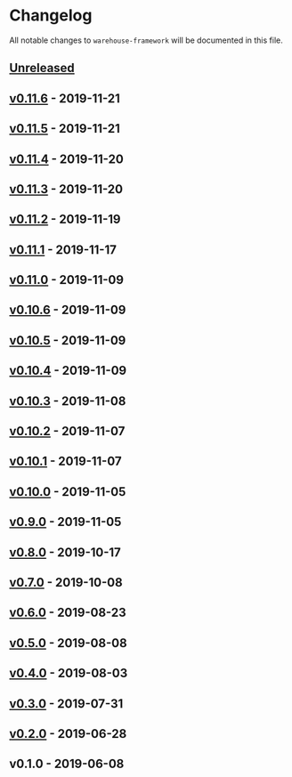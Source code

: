 # Changelog

All notable changes to `warehouse-framework` will be documented in this file.

## [Unreleased]

## [v0.11.6] - 2019-11-21

## [v0.11.5] - 2019-11-21

## [v0.11.4] - 2019-11-20

## [v0.11.3] - 2019-11-20

## [v0.11.2] - 2019-11-19

## [v0.11.1] - 2019-11-17

## [v0.11.0] - 2019-11-09

## [v0.10.6] - 2019-11-09

## [v0.10.5] - 2019-11-09

## [v0.10.4] - 2019-11-09

## [v0.10.3] - 2019-11-08

## [v0.10.2] - 2019-11-07

## [v0.10.1] - 2019-11-07

## [v0.10.0] - 2019-11-05

## [v0.9.0] - 2019-11-05

## [v0.8.0] - 2019-10-17

## [v0.7.0] - 2019-10-08

## [v0.6.0] - 2019-08-23

## [v0.5.0] - 2019-08-08

## [v0.4.0] - 2019-08-03

## [v0.3.0] - 2019-07-31

## [v0.2.0] - 2019-06-28

## v0.1.0 - 2019-06-08

[Unreleased]: https://github.com/mvdnbrk/warehouse-framework/compare/v0.11.6...HEAD
[v0.11.6]: https://github.com/mvdnbrk/warehouse-framework/compare/v0.11.5...v0.11.6
[v0.11.5]: https://github.com/mvdnbrk/warehouse-framework/compare/v0.11.4...v0.11.5
[v0.11.4]: https://github.com/mvdnbrk/warehouse-framework/compare/v0.11.3...v0.11.4
[v0.11.3]: https://github.com/mvdnbrk/warehouse-framework/compare/v0.11.2...v0.11.3
[v0.11.2]: https://github.com/mvdnbrk/warehouse-framework/compare/v0.11.1...v0.11.2
[v0.11.1]: https://github.com/mvdnbrk/warehouse-framework/compare/v0.11.0...v0.11.1
[v0.11.0]: https://github.com/mvdnbrk/warehouse-framework/compare/v0.10.6...v0.11.0
[v0.10.6]: https://github.com/mvdnbrk/warehouse-framework/compare/v0.10.5...v0.10.6
[v0.10.5]: https://github.com/mvdnbrk/warehouse-framework/compare/v0.10.4...v0.10.5
[v0.10.4]: https://github.com/mvdnbrk/warehouse-framework/compare/v0.10.3...v0.10.4
[v0.10.3]: https://github.com/mvdnbrk/warehouse-framework/compare/v0.10.2...v0.10.3
[v0.10.2]: https://github.com/mvdnbrk/warehouse-framework/compare/v0.10.1...v0.10.2
[v0.10.1]: https://github.com/mvdnbrk/warehouse-framework/compare/v0.10.0...v0.10.1
[v0.10.0]: https://github.com/mvdnbrk/warehouse-framework/compare/v0.9.0...v0.10.0
[v0.9.0]: https://github.com/mvdnbrk/warehouse-framework/compare/v0.8.0...v0.9.0
[v0.8.0]: https://github.com/mvdnbrk/warehouse-framework/compare/v0.7.0...v0.8.0
[v0.7.0]: https://github.com/mvdnbrk/warehouse-framework/compare/v0.6.0...v0.7.0
[v0.6.0]: https://github.com/mvdnbrk/warehouse-framework/compare/v0.5.0...v0.6.0
[v0.5.0]: https://github.com/mvdnbrk/warehouse-framework/compare/v0.4.0...v0.5.0
[v0.4.0]: https://github.com/mvdnbrk/warehouse-framework/compare/v0.3.0...v0.4.0
[v0.3.0]: https://github.com/mvdnbrk/warehouse-framework/compare/v0.2.0...v0.3.0
[v0.2.0]: https://github.com/mvdnbrk/warehouse-framework/compare/v0.1.0...v0.2.0
